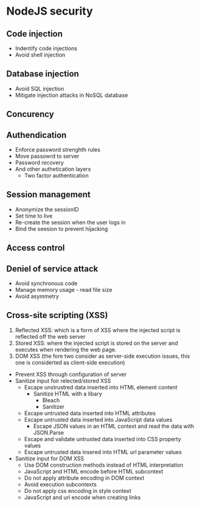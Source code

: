 # NodeJS security

## Code injection

- Indentify code injections
- Avoid shell injection

## Database injection

- Avoid SQL injection
- Mitigate injection attacks in NoSQL database

## Concurency

## Authendication

- Enforce password strenghth rules
- Move passowrd to server
- Password recovery
- And other authetication layers
  - Two factor authentication

## Session management

- Anonymize the sessionID
- Set time to live
- Re-create the session when the user logs in
- Bind the seesion to prevent hijacking

## Access control

## Deniel of service attack

- Avoid synchronous code
- Manage memory usage - read file size
- Avoid asymmetry

## Cross-site scripting (XSS)

1. Reflected XSS: which is a form of XSS where the injected script is reflected off the web server
2. Stored XSS: where the injected script is stored on the server and executes when rendering the web page.
3. DOM XSS (the fore two consider as server-side execution issues, this one is considerted as client-side execution)

- Prevent XSS through configuration of server
- Sanitize input foir relected/stored XSS
  - Escape unstrustred data inserted into HTML element content
    - Sanitize HTML with a libary
      - Bleach
      - Sanitizer
  - Escape untrusted data inserted into HTML attributes
  - Escape untrusted data inserted into JavaScript data values
    - Escape JSON values in an HTML context and read the data with JSON.Parse
  - Escape and validate untrusted data inserted into CSS property values
  - Escape untrusted data insered into HTML url parameter values
- Sanitize input for DOM XSS
  - Use DOM construction methods instead of HTML interpretation
  - JavaScript and HTML encode before HTML subcontext
  - Do not apply attribute encoding in DOM context
  - Avoid execution subcontexts
  - Do not apply css encoding in style context
  - JavaScript and url encode when creating links
 
